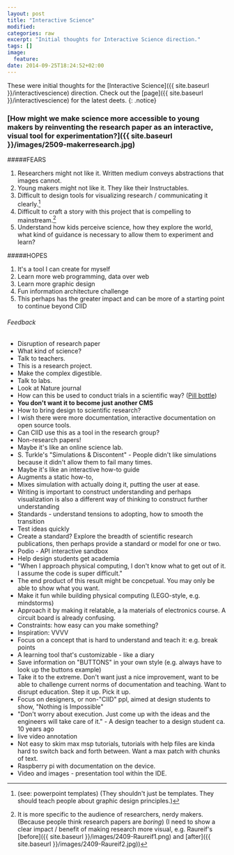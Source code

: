 ```yaml
---
layout: post
title: "Interactive Science"
modified:
categories: raw
excerpt: "Initial thoughts for Interactive Science direction."
tags: []
image:
  feature:
date: 2014-09-25T18:24:52+02:00
---
```

These were initial thoughts for the [Interactive Science]({{ site.baseurl }}/interactivescience) direction. Check out the [page]({{ site.baseurl }}/interactivescience) for the latest deets. 
{: .notice}

### [How might we make science more accessible to young makers by reinventing the research paper as an interactive, visual tool for experimentation?]({{ site.baseurl }}/images/2509-makerresearch.jpg)


<!--
Tasks

1. Understand how young people experiment and interface with science.
2. Take existing research papers and make them interactive and visual.
3. Take maker documentation and make them interactive and visual.
4. Create a platform which allows scientists, makers, etc. to publish their work in this way. 
-->


#####FEARS

1. Researchers might not like it. Written medium conveys abstractions that images cannot.
2. Young makers might not like it. They like their Instructables.
3. Difficult to design tools for visualizing research / communicating it clearly.[^1]
4. Difficult to craft a story with this project that is compelling to mainstream.[^2]
5. Understand how kids perceive science, how they explore the world, what kind of guidance is necessary to allow them to experiment and learn?

[^1]: (see: powerpoint templates) (They shouldn't just be templates. They should teach people about graphic design principles.)

[^2]: It is more specific to the audience of researchers, nerdy makers. (Because people think research papers are *boring*) (I need to show a clear impact / benefit of making research more visual, e.g. Raureif's [before]({{ site.baseurl }}/images/2409-Raureif1.png) and [after]({{ site.baseurl }}/images/2409-Raureif2.jpg))


#####HOPES

1. It's a tool I can create for myself
2. Learn more web programming, data over web
3. Learn more graphic design 
4. Fun information architecture challenge
5. This perhaps has the greater impact and can be more of a starting point to continue beyond CIID


###### Feedback
- Disruption of research paper
- What kind of science? 
- Talk to teachers.
- This is a research project. 
- Make the complex digestible.
- Talk to labs.
- Look at Nature journal
- How can this be used to conduct trials in a scientific way? ([Pill bottle](http://tomorrow-lab.com/product24))
- **You don't want it to become just another CMS**
- How to bring design to scientific research? 
- I wish there were more documentation, interactive documentation on open source tools. 
- Can CIID use this as a tool in the research group?
- Non-research papers!
- Maybe it's like an online science lab.
- S. Turkle's "Simulations & Discontent" - People didn't like simulations because it didn't allow them to fail many times. 
- Maybe it's like an interactive how-to guide
- Augments a static how-to,
- Mixes simulation with actually doing it, putting the user at ease.
- Writing is important to construct understanding and perhaps visualization is also a different way of thinking to construct further understanding
- Standards - understand tensions to adopting, how to smooth the transition 
- Test ideas quickly
- Create a standard? Explore the breadth of scientific research publications, then perhaps provide a standard or model for one or two.
- Podio - API interactive sandbox
- Help design students get academia
- "When I approach physical computing, I don't know what to get out of it. I assume the code is super difficult."
- The end product of this result might be concpetual. You may only be able to show what you want. 
- Make it fun while building physical computing (LEGO-style, e.g. mindstorms)
- Approach it by making it relatable, a la materials of electronics course. A circuit board is already confusing. 
- Constraints: how easy can you make something?
- Inspiration: VVVV
- Focus on a concept that is hard to understand and teach it: e.g. break points
- A learning tool that's customizable - like a diary
- Save information on "BUTTONS" in your own style (e.g. always have to look up the buttons example)
- Take it to the extreme. Don't want just a nice improvement, want to be able to challenge current norms of documentation and teaching. Want to disrupt education. Step it up. Pick it up.
- Focus on designers, or non-"CIID" ppl, aimed at design students to show, "Nothing is Impossible"
- "Don't worry about execution. Just come up with the ideas and the engineers will take care of it." - A design teacher to a design student ca. 10 years ago
- live video annotation
- Not easy to skim max msp tutorials, tutorials with help files are kinda hard to switch back and forth between. Want a max patch with chunks of text. 
- Raspberry pi with documentation on the device.
- Video and images - presentation tool within the IDE. 

